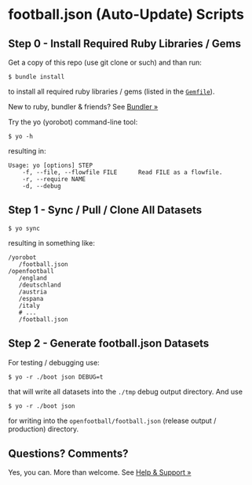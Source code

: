 # football.json (Auto-Update) Scripts



## Step 0 - Install Required Ruby Libraries / Gems

Get a copy of this repo (use git clone or such)
and than run:

```
$ bundle install
```

to install all required ruby libraries / gems
(listed in the [`Gemfile`](Gemfile)).

New to ruby, bundler & friends?
See [Bundler »](https://bundler.io/)


Try the yo (yorobot) command-line tool:

```
$ yo -h
```

resulting in:

```
Usage: yo [options] STEP
    -f, --file, --flowfile FILE      Read FILE as a flowfile.
    -r, --require NAME
    -d, --debug
```




## Step 1 - Sync / Pull / Clone All Datasets

```
$ yo sync
```

resulting in something like:

```
/yorobot
   /football.json
/openfootball
   /england
   /deutschland
   /austria
   /espana
   /italy
   # ...
   /football.json
```


## Step 2 - Generate football.json Datasets

For testing / debugging use:

```
$ yo -r ./boot json DEBUG=t
```

that will write all datasets into the `./tmp` debug output directory.
And use

```
$ yo -r ./boot json
```

for writing into the `openfootball/football.json`
(release output / production) directory.




## Questions? Comments?

Yes, you can. More than welcome.
See [Help & Support »](https://github.com/openfootball/help)

